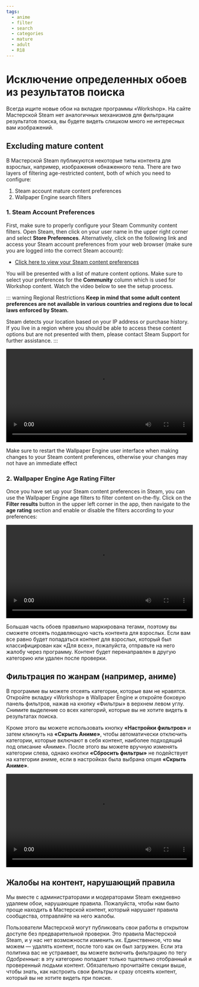 ```yaml
---
tags:
  - anime
  - filter
  - search
  - categories
  - mature
  - adult
  - R18
---
```


# Исключение определенных обоев из результатов поиска

Всегда ищите новые обои на вкладке программы «Workshop». На сайте Мастерской Steam нет аналогичных механизмов для фильтрации результатов поиска, вы будете видеть слишком много не интересных вам изображений.

## Excluding mature content

В Мастерской Steam публикуются некоторые типы контента для взрослых, например, изображения обнаженного тела. There are two layers of filtering age-restricted content, both of which you need to configure:

1. Steam account mature content preferences
2. Wallpaper Engine search filters

### 1. Steam Account Preferences

First, make sure to properly configure your Steam Community content filters. Open Steam, then click on your user name in the upper right corner and select **Store Preferences**. Alternatively, click on the following link and access your Steam account preferences from your web browser (make sure you are logged into the correct Steam account):

* [Click here to view your Steam content preferences](https://store.steampowered.com/account/preferences/)

You will be presented with a list of mature content options. Make sure to select your preferences for the **Community** column which is used for Workshop content. Watch the video below to see the setup process.

::: warning
Regional Restrictions **Keep in mind that some adult content preferences are not available in various countries and regions due to local laws enforced by Steam.**

Steam detects your location based on your IP address or purchase history. If you live in a region where you should be able to access these content options but are not presented with them, please contact Steam Support for further assistance.
:::

<video width="100%" autoplay loop>
  <source src="/videos/steam_filterage.mp4" type="video/mp4">
  Ваш браузер не поддерживает воспроизведение видео.
</video>

Make sure to restart the Wallpaper Engine user interface when making changes to your Steam content preferences, otherwise your changes may not have an immediate effect

### 2. Wallpaper Engine Age Rating Filter

Once you have set up your Steam content preferences in Steam, you can use the Wallpaper Engine age filters to filter content on-the-fly. Click on the **Filter results** button in the upper left corner in the app, then navigate to the **age rating** section and enable or disable the filters according to your preferences:

<video width="100%" autoplay loop>
  <source src="/videos/filterage.mp4" type="video/mp4">
  Ваш браузер не поддерживает воспроизведение видео.
</video>

Большая часть обоев правильно маркирована тегами, поэтому вы сможете отсеять подавляющую часть контента для взрослых. Если вам все равно будет попадаться контент для взрослых, который был классифицирован как «Для всех», пожалуйста, отправьте на него жалобу через программу. Контент будет перенаправлен в другую категорию или удален после проверки.

## Фильтрация по жанрам (например, аниме)

В программе вы можете отсеять категории, которые вам не нравятся. Откройте вкладку «Workshop» в Wallpaper Engine и откройте боковую панель фильтров, нажав на кнопку «Фильтры» в верхнем левом углу. Снимите выделение со всех категорий, которые вы не хотите видеть в результатах поиска.

Кроме этого вы можете использовать кнопку **«Настройки фильтров»** и затем кликнуть на **«Скрыть Аниме»**, чтобы автоматически отключить категории, которые включают в себя контент, наиболее подходящий под описание «Аниме». После этого вы можете вручную изменять категории слева, однако кнопки **«Сбросить фильтры»** не подействует на категории аниме, если в настройках была выбрана опция **«Скрыть Аниме»**.

<video width="100%" autoplay loop>
  <source src="/videos/filtercontent.mp4" type="video/mp4">
  Ваш браузер не поддерживает воспроизведение видео.
</video>

## Жалобы на контент, нарушающий правила

Мы вместе с администраторами и модераторами Steam ежедневно удаляем обои, нарушающие правила. Пожалуйста, чтобы нам было проще находить в Мастерской контент, который нарушает правила сообщества, отправляйте на него жалобы.

Пользователи Мастерской могут публиковать свои работы в открытом доступе без предварительной проверки. Это правила Мастерской Steam, и у нас нет возможности изменить их. Единственное, что мы можем — удалять контент, после того как он был загружен. Если эта политика вас не устраивает, вы можете включить фильтрацию по тегу *Одобренные*: в эту категорию попадает только тщательно отобранный и проверенный людьми контент. Обязательно прочитайте секции выше, чтобы знать, как настроить свои фильтры и сразу отсеять контент, который вы не хотите видеть при поиске.
